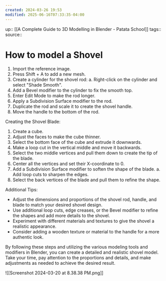 ```yaml
---
created: 2024-03-26 19:53
modified: 2025-06-16T07:33:35-04:00
---
```

up::  [[A Complete Guide to 3D Modelling in Blender - Patata School]]
tags::
source::

# How to model a Shovel

1. Import the reference image.
2. Press Shift + A to add a new mesh.
3. Create a cylinder for the shovel rod:
   a. Right-click on the cylinder and select "Shade Smooth".
4. Add a Bevel modifier to the cylinder to fix the smooth top.
5. Enter Edit Mode to make the rod longer.
6. Apply a Subdivision Surface modifier to the rod.
7. Duplicate the rod and scale it to create the shovel handle.
8. Move the handle to the bottom of the rod.

Creating the Shovel Blade:
1. Create a cube.
2. Adjust the faces to make the cube thinner.
3. Select the bottom face of the cube and extrude it downwards.
4. Make a loop cut in the vertical middle and move it backwards.
5. Select the two middle vertices and pull them down to create the tip of the blade.
6. Center all the vertices and set their X-coordinate to 0.
7. Add a Subdivision Surface modifier to soften the shape of the blade.
   a. Add loop cuts to sharpen the edges.
8. Select the back vertices of the blade and pull them to refine the shape.

Additional Tips:
- Adjust the dimensions and proportions of the shovel rod, handle, and blade to match your desired shovel design.
- Use additional loop cuts, edge creases, or the Bevel modifier to refine the shapes and add more details to the shovel.
- Experiment with different materials and textures to give the shovel a realistic appearance.
- Consider adding a wooden texture or material to the handle for a more authentic look.

By following these steps and utilizing the various modeling tools and modifiers in Blender, you can create a detailed and realistic shovel model. Take your time, pay attention to the proportions and details, and make adjustments as needed to achieve the desired result.

![[Screenshot 2024-03-20 at 8.38.38 PM.png]]
